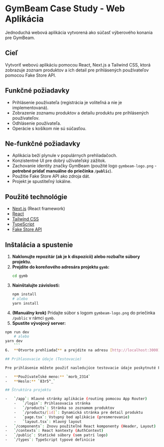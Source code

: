 # GymBeam Case Study - Web Aplikácia

Jednoduchá webová aplikácia vytvorená ako súčasť výberového konania pre GymBeam.

## Cieľ

Vytvoriť webovú aplikáciu pomocou React, Next.js a Tailwind CSS, ktorá zobrazuje zoznam produktov a ich detail pre prihlásených používateľov pomocou Fake Store API.

## Funkčné požiadavky

- Prihlásenie používateľa (registrácia je voliteľná a nie je implementovaná).
- Zobrazenie zoznamu produktov a detailu produktu pre prihlásených používateľov.
- Odhlásenie používateľa.
- Operácie s košíkom nie sú súčasťou.

## Ne-funkčné požiadavky

- Aplikácia beží plynule v populárnych prehliadačoch.
- Konzistentné UI pre dobrý užívateľský zážitok.
- Zachovanie identity značky GymBeam (použité logo `gymbeam-logo.png` - **potrebné pridať manuálne do priečinka `/public`**).
- Použitie Fake Store API ako zdroja dát.
- Projekt je spustiteľný lokálne.

## Použité technológie

- [Next.js](https://nextjs.org/) (React framework)
- [React](https://reactjs.org/)
- [Tailwind CSS](https://tailwindcss.com/)
- [TypeScript](https://www.typescriptlang.org/)
- [Fake Store API](https://fakestoreapi.com/)

## Inštalácia a spustenie

1.  **Naklonujte repozitár (ak je k dispozícii) alebo rozbaľte súbory projektu.**
2.  **Prejdite do koreňového adresára projektu `gymb`:**
    ```bash
    cd gymb
    ```
3.  **Nainštalujte závislosti:**
    ```bash
    npm install
    # alebo
    yarn install
    ```
4.  **(Manuálny krok)** Pridajte súbor s logom `gymbeam-logo.png` do priečinka `/public` v rámci `gymb`.
5.  **Spustite vývojový server:**
```bash
npm run dev
    # alebo
yarn dev
    ```
6.  **Otvorte prehliadač** a prejdite na adresu [http://localhost:3000](http://localhost:3000).

## Prihlasovacie údaje (Testovacie)

Pre prihlásenie môžete použiť nasledujúce testovacie údaje poskytnuté Fake Store API:

-   **Používateľské meno:** `morb_2314`
-   **Heslo:** `83r5^_`

## Štruktúra projektu

-   `/app`: Hlavné stránky aplikácie (routing pomocou App Router)
    -   `/login`: Prihlasovacia stránka
    -   `/products`: Stránka so zoznamom produktov
    -   `/products/[id]`: Dynamická stránka pre detail produktu
    -   `page.tsx`: Vstupný bod aplikácie (presmerovanie)
    -   `layout.tsx`: Hlavný layout
-   `/components`: Znovu použiteľné React komponenty (Header, Layout)
-   `/contexts`: React kontexty (AuthContext)
-   `/public`: Statické súbory (sem patrí logo)
-   `/types`: TypeScript typové definície
